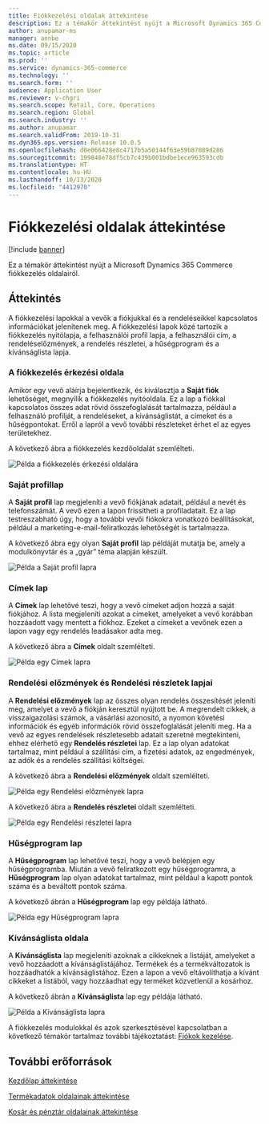 ```yaml
---
title: Fiókkezelési oldalak áttekintése
description: Ez a témakör áttekintést nyújt a Microsoft Dynamics 365 Commerce fiókkezelés oldalairól.
author: anupamar-ms
manager: annbe
ms.date: 09/15/2020
ms.topic: article
ms.prod: ''
ms.service: dynamics-365-commerce
ms.technology: ''
ms.search.form: ''
audience: Application User
ms.reviewer: v-chgri
ms.search.scope: Retail, Core, Operations
ms.search.region: Global
ms.search.industry: ''
ms.author: anupamar
ms.search.validFrom: 2019-10-31
ms.dyn365.ops.version: Release 10.0.5
ms.openlocfilehash: d0e066428e8c4717b5a50144f63e59b87089d286
ms.sourcegitcommit: 199848e78df5cb7c439b001bdbe1ece963593cdb
ms.translationtype: HT
ms.contentlocale: hu-HU
ms.lasthandoff: 10/13/2020
ms.locfileid: "4412970"
---
```

# <a name="account-management-pages-overview"></a>Fiókkezelési oldalak áttekintése

[!include [banner](includes/banner.md)]

Ez a témakör áttekintést nyújt a Microsoft Dynamics 365 Commerce fiókkezelés oldalairól.

## <a name="overview"></a>Áttekintés

A fiókkezelési lapokkal a vevők a fiókjukkal és a rendeléseikkel kapcsolatos információkat jelenítenek meg. A fiókkezelési lapok közé tartozik a fiókkezelés nyitólapja, a felhasználói profil lapja, a felhasználói cím, a rendeléselőzmények, a rendelés részletei, a hűségprogram és a kívánságlista lapja.

### <a name="account-management-landing-page"></a>A fiókkezelés érkezési oldala

Amikor egy vevő aláírja bejelentkezik, és kiválasztja a **Saját fiók** lehetőséget, megnyílik a fiókkezelés nyitóoldala. Ez a lap a fiókkal kapcsolatos összes adat rövid összefoglalását tartalmazza, például a felhasználó profilját, a rendeléseket, a kívánságlistát, a címeket és a hűségpontokat. Erről a lapról a vevő további részleteket érhet el az egyes területekhez.

A következő ábra a fiókkezelés kezdőoldalát szemlélteti.

![Példa a fiókkezelés érkezési oldalára](./media/Account-Management.PNG)

### <a name="my-profile-page"></a>Saját profillap

A **Saját profil** lap megjeleníti a vevő fiókjának adatait, például a nevét és telefonszámát. A vevő ezen a lapon frissítheti a profiladatait. Ez a lap testreszabható úgy, hogy a további vevői fiókokra vonatkozó beállításokat, például a marketing-e-mail-feliratkozás lehetőségét is tartalmazza.

A következő ábra egy olyan **Saját profil** lap példáját mutatja be, amely a modulkönyvtár és a „gyár” téma alapján készült.

![Példa a Saját profil lapra](./media/Account-Management-MyProfile.PNG)

### <a name="addresses-page"></a>Címek lap

A **Címek** lap lehetővé teszi, hogy a vevő címeket adjon hozzá a saját fiókjához. A lista megjeleníti azokat a címeket, amelyeket a vevő korábban hozzáadott vagy mentett a fiókhoz. Ezeket a címeket a vevőnek ezen a lapon vagy egy rendelés leadásakor adta meg.

A következő ábra a **Címek** oldalt szemlélteti.

![Példa egy Címek lapra](./media/Account-Management-Address.png)

### <a name="order-history-and-order-details-pages"></a>Rendelési előzmények és Rendelési részletek lapjai

A **Rendelési előzmények** lap az összes olyan rendelés összesítését jeleníti meg, amelyet a vevő a fiókján keresztül nyújtott be. A megrendelt cikkek, a visszaigazolási számok, a vásárlási azonosító, a nyomon követési információk és egyéb információk rövid összefoglalását jeleníti meg. Ha a vevő az egyes rendelések részletesebb adatait szeretné megtekinteni, ehhez elérhető egy **Rendelés részletei** lap. Ez a lap olyan adatokat tartalmaz, mint például a szállítási cím, a fizetési adatok, az engedmények, az adók és a rendelés szállítási költségei.

A következő ábra a **Rendelési előzmények** oldalt szemlélteti.

![Példa egy Rendelési előzmények lapra](./media/Account-Management-OrderHistory.PNG)

A következő ábra a **Rendelés részletei** oldalt szemlélteti.

![Példa egy Rendelési részletei lapra](./media/Account-Management-OrderDetails.PNG)

### <a name="loyalty-program-page"></a>Hűségprogram lap

A **Hűségprogram** lap lehetővé teszi, hogy a vevő belépjen egy hűségprogramba. Miután a vevő feliratkozott egy hűségprogramra, a **Hűségprogram** lap olyan adatokat tartalmaz, mint például a kapott pontok száma és a beváltott pontok száma.

A következő ábrán a **Hűségprogram** lap egy példája látható.

![Példa egy Hűségprogram lapra](./media/Account-Management-Loyalty.PNG)

### <a name="wishlist-page"></a>Kívánságlista oldala

A **Kívánságlista** lap megjeleníti azoknak a cikkeknek a listáját, amelyeket a vevő hozzáadott a kívánságlistájához. Termékek és a termékváltozatok is hozzáadhatók a kívánságlistához. Ezen a lapon a vevő eltávolíthatja a kívánt cikkeket a listából, vagy hozzáadhat egy terméket közvetlenül a kosárhoz.

A következő ábrán a **Kívánságlista** lap egy példája látható.

![Példa a Kívánságlista lapra](./media/Account-Management-Wishlist.PNG)

A fiókkezelés modulokkal és azok szerkesztésével kapcsolatban a következő témakör tartalmaz további tájékoztatást: [Fiókok kezelése](account-management.md).

## <a name="additional-resources"></a>További erőforrások

[Kezdőlap áttekintése](quick-tour-home-page.md)

[Termékadatok oldalainak áttekintése](quick-tour-pdp.md)

[Kosár és pénztár oldalainak áttekintése](quick-tour-cart-checkout.md)

